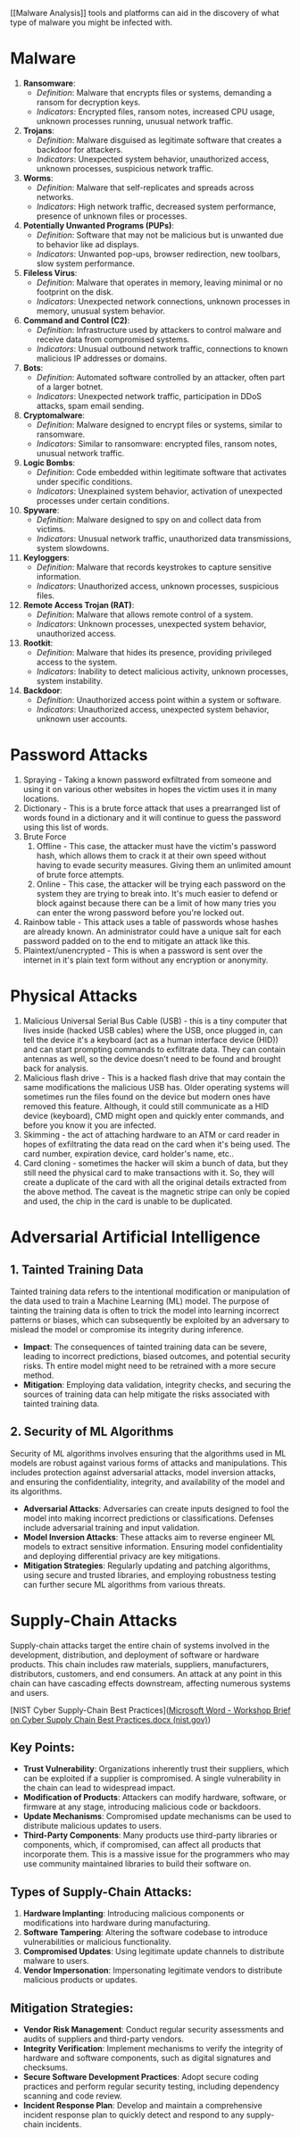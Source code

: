 
[[Malware Analysis]] tools and platforms can aid in the discovery of what type of malware you might be infected with.

# Malware

1. **Ransomware**:
    - _Definition_: Malware that encrypts files or systems, demanding a ransom for decryption keys.
    - _Indicators_: Encrypted files, ransom notes, increased CPU usage, unknown processes running, unusual network traffic.
2. **Trojans**:
    - _Definition_: Malware disguised as legitimate software that creates a backdoor for attackers.
    - _Indicators_: Unexpected system behavior, unauthorized access, unknown processes, suspicious network traffic.
3. **Worms**:
    - _Definition_: Malware that self-replicates and spreads across networks.
    - _Indicators_: High network traffic, decreased system performance, presence of unknown files or processes.
4. **Potentially Unwanted Programs (PUPs)**:
    - _Definition_: Software that may not be malicious but is unwanted due to behavior like ad displays.
    - _Indicators_: Unwanted pop-ups, browser redirection, new toolbars, slow system performance.
5. **Fileless Virus**:
    - _Definition_: Malware that operates in memory, leaving minimal or no footprint on the disk.
    - _Indicators_: Unexpected network connections, unknown processes in memory, unusual system behavior.
6. **Command and Control (C2)**:
    - _Definition_: Infrastructure used by attackers to control malware and receive data from compromised systems.
    - _Indicators_: Unusual outbound network traffic, connections to known malicious IP addresses or domains.
7. **Bots**:
    - _Definition_: Automated software controlled by an attacker, often part of a larger botnet.
    - _Indicators_: Unexpected network traffic, participation in DDoS attacks, spam email sending.
8. **Cryptomalware**:
    - _Definition_: Malware designed to encrypt files or systems, similar to ransomware.
    - _Indicators_: Similar to ransomware: encrypted files, ransom notes, unusual network traffic.
9. **Logic Bombs**:
    - _Definition_: Code embedded within legitimate software that activates under specific conditions.
    - _Indicators_: Unexplained system behavior, activation of unexpected processes under certain conditions.
10. **Spyware**:
    - _Definition_: Malware designed to spy on and collect data from victims.
    - _Indicators_: Unusual network traffic, unauthorized data transmissions, system slowdowns.
11. **Keyloggers**:
    - _Definition_: Malware that records keystrokes to capture sensitive information.
    - _Indicators_: Unauthorized access, unknown processes, suspicious files.
12. **Remote Access Trojan (RAT)**:
    - _Definition_: Malware that allows remote control of a system.
    - _Indicators_: Unknown processes, unexpected system behavior, unauthorized access.
13. **Rootkit**:
    - _Definition_: Malware that hides its presence, providing privileged access to the system.
    - _Indicators_: Inability to detect malicious activity, unknown processes, system instability.
14. **Backdoor**:
    - _Definition_: Unauthorized access point within a system or software.
    - _Indicators_: Unauthorized access, unexpected system behavior, unknown user accounts.


# Password Attacks

1. Spraying - Taking a known password exfiltrated from someone and using it on various other websites in hopes the victim uses it in many locations.
2. Dictionary - This is a brute force attack that uses a prearranged list of words found in a dictionary and it will continue to guess the password using this list of words. 
3. Brute Force
	1. Offline - This case, the attacker must have the victim's password hash, which allows them to crack it at their own speed without having to evade security measures. Giving them an unlimited amount of brute force attempts.
	2. Online - This case, the attacker will be trying each password on the system they are trying to break into. It's much easier to defend or block against because there can be a limit of how many tries you can enter the wrong password before you're locked out.
4. Rainbow table - This attack uses a table of passwords whose hashes are already known. An administrator could have a unique salt for each password padded on to the end to mitigate an attack like this.
5. Plaintext/unencrypted - This is when a password is sent over the internet in it's plain text form without any encryption or anonymity. 

# Physical Attacks

1. Malicious Universal Serial Bus Cable (USB) - this is a tiny computer that lives inside (hacked USB cables) where the USB, once plugged in, can tell the device it's a keyboard (act as a human interface device (HID)) and can start prompting commands to exfiltrate data. They can contain antennas as well, so the device doesn't need to be found and brought back for analysis. 
2. Malicious flash drive - This is a hacked flash drive that may contain the same modifications the malicious USB has. Older operating systems will sometimes run the files found on the device but modern ones have removed this feature. Although, it could still communicate as a HID device (keyboard), CMD might open and quickly enter commands, and before you know it you are infected. 
3. Skimming - the act of attaching hardware to an ATM or card reader in hopes of exfiltrating the data read on the card when it's being used. The card number, expiration device, card holder's name, etc.. 
4. Card cloning - sometimes the hacker will skim a bunch of data, but they still need the physical card to make transactions with it. So, they will create a duplicate of the card with all the original details extracted from the above method. The caveat is the magnetic stripe can only be copied and used, the chip in the card is unable to be duplicated.


# Adversarial Artificial Intelligence

## 1. Tainted Training Data
Tainted training data refers to the intentional modification or manipulation of the data used to train a Machine Learning (ML) model. The purpose of tainting the training data is often to trick the model into learning incorrect patterns or biases, which can subsequently be exploited by an adversary to mislead the model or compromise its integrity during inference.

- **Impact**: The consequences of tainted training data can be severe, leading to incorrect predictions, biased outcomes, and potential security risks. Th entire model might need to be retrained with a more secure method.
- **Mitigation**: Employing data validation, integrity checks, and securing the sources of training data can help mitigate the risks associated with tainted training data.

## 2. Security of ML Algorithms
Security of ML algorithms involves ensuring that the algorithms used in ML models are robust against various forms of attacks and manipulations. This includes protection against adversarial attacks, model inversion attacks, and ensuring the confidentiality, integrity, and availability of the model and its algorithms.

- **Adversarial Attacks**: Adversaries can create inputs designed to fool the model into making incorrect predictions or classifications. Defenses include adversarial training and input validation.
- **Model Inversion Attacks**: These attacks aim to reverse engineer ML models to extract sensitive information. Ensuring model confidentiality and deploying differential privacy are key mitigations.
- **Mitigation Strategies**: Regularly updating and patching algorithms, using secure and trusted libraries, and employing robustness testing can further secure ML algorithms from various threats.

# Supply-Chain Attacks

Supply-chain attacks target the entire chain of systems involved in the development, distribution, and deployment of software or hardware products. This chain includes raw materials, suppliers, manufacturers, distributors, customers, and end consumers. An attack at any point in this chain can have cascading effects downstream, affecting numerous systems and users.

[NIST Cyber Supply-Chain Best Practices]([Microsoft Word - Workshop Brief on Cyber Supply Chain Best Practices.docx (nist.gov)](https://csrc.nist.gov/CSRC/media/Projects/Supply-Chain-Risk-Management/documents/briefings/Workshop-Brief-on-Cyber-Supply-Chain-Best-Practices.pdf))
## Key Points:
- **Trust Vulnerability**: Organizations inherently trust their suppliers, which can be exploited if a supplier is compromised. A single vulnerability in the chain can lead to widespread impact.
- **Modification of Products**: Attackers can modify hardware, software, or firmware at any stage, introducing malicious code or backdoors.
- **Update Mechanisms**: Compromised update mechanisms can be used to distribute malicious updates to users.
- **Third-Party Components**: Many products use third-party libraries or components, which, if compromised, can affect all products that incorporate them. This is a massive issue for the programmers who may use community maintained libraries to build their software on.

## Types of Supply-Chain Attacks:
1. **Hardware Implanting**: Introducing malicious components or modifications into hardware during manufacturing.
2. **Software Tampering**: Altering the software codebase to introduce vulnerabilities or malicious functionality.
3. **Compromised Updates**: Using legitimate update channels to distribute malware to users.
4. **Vendor Impersonation**: Impersonating legitimate vendors to distribute malicious products or updates.

## Mitigation Strategies:
- **Vendor Risk Management**: Conduct regular security assessments and audits of suppliers and third-party vendors.
- **Integrity Verification**: Implement mechanisms to verify the integrity of hardware and software components, such as digital signatures and checksums.
- **Secure Software Development Practices**: Adopt secure coding practices and perform regular security testing, including dependency scanning and code review.
- **Incident Response Plan**: Develop and maintain a comprehensive incident response plan to quickly detect and respond to any supply-chain incidents.
















